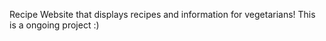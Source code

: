 Recipe Website that displays recipes and information for vegetarians! This is a ongoing project :) 
